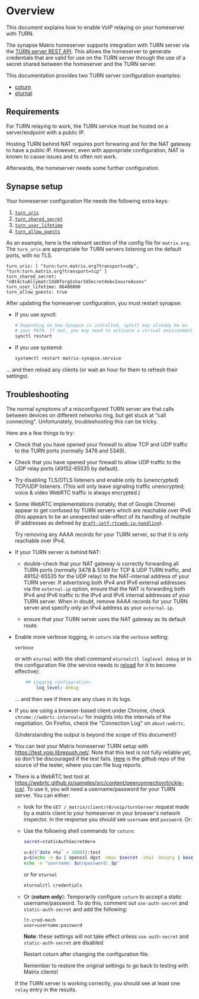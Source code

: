 # Overview

This document explains how to enable VoIP relaying on your homeserver with
TURN.

The synapse Matrix homeserver supports integration with TURN server via the
[TURN server REST API](<https://tools.ietf.org/html/draft-uberti-behave-turn-rest-00>). This
allows the homeserver to generate credentials that are valid for use on the
TURN server through the use of a secret shared between the homeserver and the
TURN server.

This documentation provides two TURN server configuration examples:

* [coturn](setup/turn/coturn.md)
* [eturnal](setup/turn/eturnal.md)

## Requirements

For TURN relaying to work, the TURN service must be hosted on a server/endpoint with a public IP.

Hosting TURN behind NAT requires port forwaring and for the NAT gateway to have a public IP.
However, even with appropriate configuration, NAT is known to cause issues and to often not work.

Afterwards, the homeserver needs some further configuration.

## Synapse setup

Your homeserver configuration file needs the following extra keys:

1.  [`turn_uris`](usage/configuration/config_documentation.md#turn_uris)
2.  [`turn_shared_secret`](usage/configuration/config_documentation.md#turn_shared_secret)
3.  [`turn_user_lifetime`](usage/configuration/config_documentation.md#turn_user_lifetime)
4.  [`turn_allow_guests`](usage/configuration/config_documentation.md#turn_allow_guests)

As an example, here is the relevant section of the config file for `matrix.org`. The
`turn_uris` are appropriate for TURN servers listening on the default ports, with no TLS.

    turn_uris: [ "turn:turn.matrix.org?transport=udp", "turn:turn.matrix.org?transport=tcp" ]
    turn_shared_secret: "n0t4ctuAllymatr1Xd0TorgSshar3d5ecret4obvIousreAsons"
    turn_user_lifetime: 86400000
    turn_allow_guests: true

After updating the homeserver configuration, you must restart synapse:

  * If you use synctl:
    ```sh
    # Depending on how Synapse is installed, synctl may already be on
    # your PATH. If not, you may need to activate a virtual environment.
    synctl restart
    ```
  * If you use systemd:
    ```sh
    systemctl restart matrix-synapse.service
    ```
... and then reload any clients (or wait an hour for them to refresh their
settings).

## Troubleshooting

The normal symptoms of a misconfigured TURN server are that calls between
devices on different networks ring, but get stuck at "call
connecting". Unfortunately, troubleshooting this can be tricky.

Here are a few things to try:

 * Check that you have opened your firewall to allow TCP and UDP traffic to the
   TURN ports (normally 3478 and 5349).

 * Check that you have opened your firewall to allow UDP traffic to the UDP
   relay ports (49152-65535 by default).

 * Try disabling TLS/DTLS listeners and enable only its (unencrypted)
   TCP/UDP listeners. (This will only leave signaling traffic unencrypted;
   voice & video WebRTC traffic is always encrypted.)

 * Some WebRTC implementations (notably, that of Google Chrome) appear to get
   confused by TURN servers which are reachable over IPv6 (this appears to be
   an unexpected side-effect of its handling of multiple IP addresses as
   defined by
   [`draft-ietf-rtcweb-ip-handling`](https://tools.ietf.org/html/draft-ietf-rtcweb-ip-handling-12)).

   Try removing any AAAA records for your TURN server, so that it is only
   reachable over IPv4.

 * If your TURN server is behind NAT:

    * double-check that your NAT gateway is correctly forwarding all TURN
      ports (normally 3478 & 5349 for TCP & UDP TURN traffic, and 49152-65535 for the UDP
      relay) to the NAT-internal address of your TURN server. If advertising
      both IPv4 and IPv6 external addresses via the `external-ip` option, ensure
      that the NAT is forwarding both IPv4 and IPv6 traffic to the IPv4 and IPv6
      internal addresses of your TURN server. When in doubt, remove AAAA records
      for your TURN server and specify only an IPv4 address as your `external-ip`.

    * ensure that your TURN server uses the NAT gateway as its default route.

 * Enable more verbose logging, in `coturn` via the `verbose` setting:

   ```
   verbose
   ```

    or with `eturnal` with the shell command `eturnalctl loglevel debug` or in the configuration file (the service needs to [reload](https://eturnal.net/documentation/#Operation) for it to become effective):

    ```yaml
        ## Logging configuration:
            log_level: debug
    ```

   ... and then see if there are any clues in its logs.

 * If you are using a browser-based client under Chrome, check
   `chrome://webrtc-internals/` for insights into the internals of the
   negotiation. On Firefox, check the "Connection Log" on `about:webrtc`.

   (Understanding the output is beyond the scope of this document!)

 * You can test your Matrix homeserver TURN setup with <https://test.voip.librepush.net/>.
   Note that this test is not fully reliable yet, so don't be discouraged if
   the test fails.
   [Here](https://github.com/matrix-org/voip-tester) is the github repo of the
   source of the tester, where you can file bug reports.

 * There is a WebRTC test tool at
   <https://webrtc.github.io/samples/src/content/peerconnection/trickle-ice/>. To
   use it, you will need a username/password for your TURN server. You can
   either:

    * look for the `GET /_matrix/client/r0/voip/turnServer` request made by a
      matrix client to your homeserver in your browser's network inspector. In
      the response you should see `username` and `password`. Or:

    * Use the following shell commands for `coturn`:

      ```sh
      secret=staticAuthSecretHere

      u=$((`date +%s` + 3600)):test
      p=$(echo -n $u | openssl dgst -hmac $secret -sha1 -binary | base64)
      echo -e "username: $u\npassword: $p"
      ```

      or for `eturnal`

      ```sh
      eturnalctl credentials
      ```
      

    * Or (**coturn only**): Temporarily configure `coturn` to accept a static
      username/password. To do this, comment out `use-auth-secret` and
      `static-auth-secret` and add the following:

      ```
      lt-cred-mech
      user=username:password
      ```

      **Note**: these settings will not take effect unless `use-auth-secret`
      and `static-auth-secret` are disabled.

      Restart coturn after changing the configuration file.

      Remember to restore the original settings to go back to testing with
      Matrix clients!

   If the TURN server is working correctly, you should see at least one `relay`
   entry in the results.

